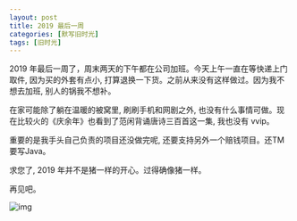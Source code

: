 ```yaml
---
layout: post
title: 2019 最后一周
categories: [默写旧时光]
tags: [旧时光]
---
```


2019 年最后一周了，周末两天的下午都在公司加班。今天上午一直在等快递上门取件, 因为买的外套有点小, 打算退换一下货。之前从来没有这样做过。因为我不想去加班, 别人的锅我不想补。

在家可能除了躺在温暖的被窝里, 刷刷手机和网剧之外, 也没有什么事情可做。现在比较火的《庆余年》也看到了范闲背诵唐诗三百首这一集, 我也没有 vvip。

重要的是我手头自己负责的项目还没做完呢, 还要支持另外一个赔钱项目。还TM要写Java。

求您了, 2019 年并不是猪一样的开心。过得确像猪一样。

再见吧。


![img](https://s3-img.meituan.net/v1/mss_3d027b52ec5a4d589e68050845611e68/ff/n0/0j/ra/hn_38434.jpg@596w_1l.jpg)
